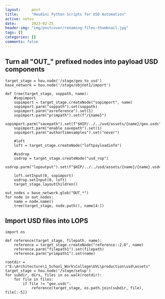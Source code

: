 ```yaml
---
layout:     post
title:      "Houdini Python Scripts for USD Automation"
active: notes
date:       2023-02-25
header-img: "img/postcover/renaming-files-thumbnail.jpg"
tags: []
categories: []
comments: false
---
```


## Turn all "OUT_" prefixed nodes into payload USD components

    target_stage = hou.node('/stage/geo_to_usd')
    base_network = hou.node('/stage/objnet1/import')

    def tree(target_stage, soppath, name):
        #sopimport
        sopimport = target_stage.createNode("sopimport", name)
        sopimport.parm("soppath").set(soppath)
        sopimport.parm("asreference").set(1)
        sopimport.parm("primpath").set(f"/{name}")
        sopimport.parm("savepath").set(f"$HIP/../../usd/assets/{name}/geo.usdc")
        sopimport.parm("enable_savepath").set(1)
        sopimport.parm("authortimesamples").set("never")
        
        #loft
        loft = target_stage.createNode("loftpayloadinfo")
        
        #usdrop
        usdrop = target_stage.createNode("usd_rop")
        usdrop.parm("lopoutput").set(f"$HIP/../../usd/assets/{name}/{name}.usdc")
        
        loft.setInput(0, sopimport)
        usdrop.setInput(0, loft)
        target_stage.layoutChildren()
        
    out_nodes = base_network.glob("OUT_*")
    for node in out_nodes:
        name = node.name()
        tree(target_stage, node.path(), name[4:])

## Import USD files into LOPS

    import os

    def reference(target_stage, filepath, name):
        reference = target_stage.createNode("reference::2.0", name)
        reference.parm("filepath1").set(filepath)
        reference.parm("primpath1").set(name)

    rootdir = r"E:\Architecture\1_School_Work\College\UVL\production\usd\assets"
    target_stage = hou.node('/stage/setup')
    for subdir, dirs, files in os.walk(rootdir):
        for file in files:
            if file != "geo.usdc":
                reference(target_stage, os.path.join(subdir, file), file[:-5])
            

